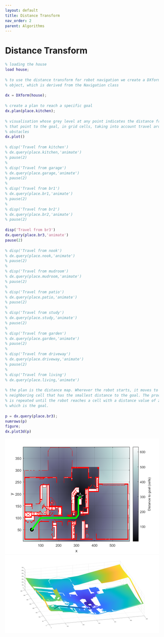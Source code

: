 ```yaml
---
layout: default
title: Distance Transform
nav_order: 2 
parent: Algorithms
---
```


# Distance Transform

<!-- [Code](){: .btn} -->

```m
% loading the house 
load house;

% to use the distance transform for robot navigation we create a DXform
% object, which is derived from the Navigation class

dx = DXform(house);

% create a plan to reach a specific goal
dx.plan(place.kitchen);

% visualisation whose grey level at any point indicates the distance from
% that point to the goal, in grid cells, taking into account travel around
% obstacles
dx.plot()

% disp('Travel from kitchen')
% dx.query(place.kitchen,'animate')
% pause(2)
% 
% disp('Travel from garage')
% dx.query(place.garage,'animate')
% pause(2)
% 
% disp('Travel from br1')
% dx.query(place.br1,'animate')
% pause(2)
% 
% disp('Travel from br2')
% dx.query(place.br2,'animate')
% pause(2)

disp('Travel from br3')
dx.query(place.br3,'animate')
pause(2)

% disp('Travel from nook')
% dx.query(place.nook,'animate')
% pause(2)
% 
% disp('Travel from mudroom')
% dx.query(place.mudroom,'animate')
% pause(2)
% 
% disp('Travel from patio')
% dx.query(place.patio,'animate')
% pause(2)
% 
% disp('Travel from study')
% dx.query(place.study,'animate')
% pause(2)
% 
% disp('Travel from garden')
% dx.query(place.garden,'animate')
% pause(2)
% 
% disp('Travel from driveway')
% dx.query(place.driveway,'animate')
% pause(2)
% 
% disp('Travel from living')
% dx.query(place.living,'animate')

% the plan is the distance map. Wherever the robot starts, it moves to the
% neighboring cell that has the smallest distance to the goal. The process
% is repeated until the robot reaches a cell with a distance value of zero
% which is the goal.

p = dx.query(place.br3);
numrows(p)
figure;
dx.plot3d(p)
```

![Distance Transform 1 figure](https://raw.githubusercontent.com/BioInsperobotics/BIPR/main/assets/images/algorithm/02-distance_transform.png)
![Distance Transform 1 in 3d figure](https://raw.githubusercontent.com/BioInsperobotics/BIPR/main/assets/images/algorithm/02-distance_transform-3d.png)